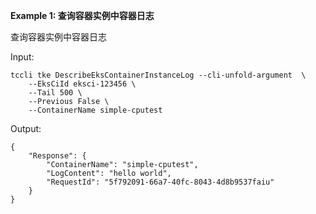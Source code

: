 **Example 1: 查询容器实例中容器日志**

查询容器实例中容器日志

Input: 

```
tccli tke DescribeEksContainerInstanceLog --cli-unfold-argument  \
    --EksCiId eksci-123456 \
    --Tail 500 \
    --Previous False \
    --ContainerName simple-cputest
```

Output: 
```
{
    "Response": {
        "ContainerName": "simple-cputest",
        "LogContent": "hello world",
        "RequestId": "5f792091-66a7-40fc-8043-4d8b9537faiu"
    }
}
```


